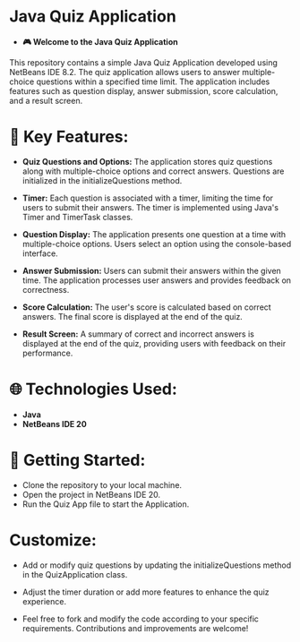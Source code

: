 # Java Quiz Application
* **🎮 Welcome to the Java Quiz Application**

This repository contains a simple Java Quiz Application developed using NetBeans IDE 8.2. The quiz application allows users to answer multiple-choice questions within a specified time limit. The application includes features such as question display, answer submission, score calculation, and a result screen.

# 🔧 Key Features:
* **Quiz Questions and Options:** The application stores quiz questions along with multiple-choice options and correct answers. Questions are initialized in the initializeQuestions method.

* **Timer:** Each question is associated with a timer, limiting the time for users to submit their answers. The timer is implemented using Java's Timer and TimerTask classes.

* **Question Display:** The application presents one question at a time with multiple-choice options. Users select an option using the console-based interface.

* **Answer Submission:** Users can submit their answers within the given time. The application processes user answers and provides feedback on correctness.

* **Score Calculation:** The user's score is calculated based on correct answers. The final score is displayed at the end of the quiz.

* **Result Screen:** A summary of correct and incorrect answers is displayed at the end of the quiz, providing users with feedback on their performance.

# 🌐 Technologies Used:
* **Java**
* **NetBeans IDE 20**

# 🚀 Getting Started:
* Clone the repository to your local machine.
* Open the project in NetBeans IDE 20.
* Run the Quiz App file to start the Application.

# Customize:
* Add or modify quiz questions by updating the initializeQuestions method in the QuizApplication class.

* Adjust the timer duration or add more features to enhance the quiz experience.

* Feel free to fork and modify the code according to your specific requirements. Contributions and improvements are welcome!
